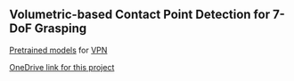 ## Volumetric-based Contact  Point Detection for 7-DoF Grasping

[Pretrained models](https://hkustconnect-my.sharepoint.com/:f:/g/personal/jcaiaq_connect_ust_hk/Egf_m9udMs9Pgy34wfeLqtMBYU6KY25VV1TOSDHQHtb1lw?e=4vP8Hk) for [VPN](https://ieeexplore.ieee.org/document/9681231)

[OneDrive link for this project](https://hkustconnect-my.sharepoint.com/:f:/g/personal/jcaiaq_connect_ust_hk/Eo5TOqm2IeBBgcbXd4MlLyYBcAf-cf4ESTS7wgOeRCTeNA?e=A4vGKx)